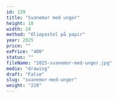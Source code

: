 ```yaml
---
id: 139
title: "Svanemor med unger"
height: 18
width: 24
method: "Oliepastel på papir"
year: 2025
price: ""
exPrice: "400"
status: ""
fileName: "2025-svanemor-med-unger.jpg"
medie: "drawing"
draft: "False"
slug: "svanemor-med-unger"
weight: "220"
---
```

